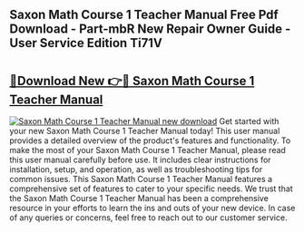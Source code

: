 ## Saxon Math Course 1 Teacher Manual Free Pdf Download - Part-mbR New Repair Owner Guide - User Service Edition Ti71V

# <h2><a href="http://bc35462.oget.top/?id=Saxon+Math+Course+1+Teacher+Manual">🔗Download New 👉🔴 Saxon Math Course 1 Teacher Manual</a></h2>

[![Saxon Math Course 1 Teacher Manual new download](https://i.imgur.com/5g1atiW.png)](http://bc35462.oget.top/?id=Saxon+Math+Course+1+Teacher+Manual)
Get started with your new Saxon Math Course 1 Teacher Manual today! This user manual provides a detailed overview of the product's features and functionality. To make the most of your Saxon Math Course 1 Teacher Manual, please read this user manual carefully before use. It includes clear instructions for installation, setup, and operation, as well as troubleshooting tips for common issues. This Saxon Math Course 1 Teacher Manual features a comprehensive set of features to cater to your specific needs. We trust that the Saxon Math Course 1 Teacher Manual has been a comprehensive resource in your efforts to learn the ins and outs of your new device. In case of any queries or concerns, feel free to reach out to our customer service.
